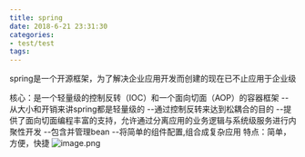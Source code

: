 ```yaml
---
title: spring
date: 2018-6-21 23:31:30
categories:
- test/test
tags:
---
```

spring是一个开源框架，为了解决企业应用开发而创建的现在已不止应用于企业级

核心：是一个轻量级的控制反转（IOC）和一个面向切面（AOP）的容器框架
        --从大小和开销来讲spring都是轻量级的
        --通过控制反转来达到松耦合的目的
        --提供了面向切面编程丰富的支持，允许通过分离应用的业务逻辑与系统级服务进行内聚性开发
        --包含并管理bean
        --将简单的组件配置,组合成复杂应用
特点：简单，方便，快捷
![image.png](http://upload-images.jianshu.io/upload_images/4653252-a837a6283dd73c4a.png?imageMogr2/auto-orient/strip%7CimageView2/2/w/1240)
